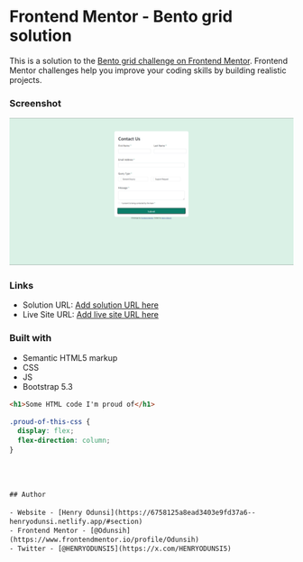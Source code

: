 # Frontend Mentor - Bento grid solution

This is a solution to the [Bento grid challenge on Frontend Mentor](https://www.frontendmentor.io/challenges/bento-grid-RMydElrlOj). Frontend Mentor challenges help you improve your coding skills by building realistic projects. 



### Screenshot

![](./Screenshot%202024-12-23%20141418.png)


### Links

- Solution URL: [Add solution URL here](https://github.com/Odunsih/bento-grid-main.git)
- Live Site URL: [Add live site URL here](https://bento-grid-main-blush.vercel.app/)



### Built with

- Semantic HTML5 markup
- CSS 
- JS 
- Bootstrap 5.3




```html
<h1>Some HTML code I'm proud of</h1>
```
```css
.proud-of-this-css {
  display: flex;
  flex-direction: column;
}
```

```



## Author

- Website - [Henry Odunsi](https://6758125a8ead3403e9fd37a6--henryodunsi.netlify.app/#section)
- Frontend Mentor - [@Odunsih](https://www.frontendmentor.io/profile/Odunsih)
- Twitter - [@HENRYODUNSI5](https://x.com/HENRYODUNSI5)

